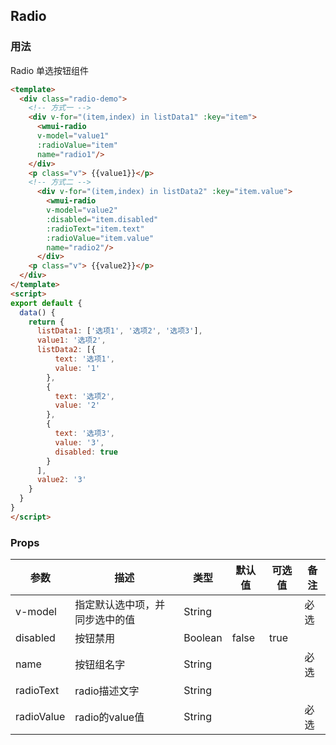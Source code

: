 ## Radio

### 用法

Radio 单选按钮组件

```html
<template>
  <div class="radio-demo">
    <!-- 方式一 -->
    <div v-for="(item,index) in listData1" :key="item">
      <wmui-radio 
      v-model="value1" 
      :radioValue="item"
      name="radio1"/>
    </div>
    <p class="v"> {{value1}}</p>
    <!-- 方式二 -->
      <div v-for="(item,index) in listData2" :key="item.value">
        <wmui-radio 
        v-model="value2" 
        :disabled="item.disabled" 
        :radioText="item.text"
        :radioValue="item.value"
        name="radio2"/>
      </div>
    <p class="v"> {{value2}}</p>
  </div>
</template>
<script>
export default {
  data() {
    return {
      listData1: ['选项1', '选项2', '选项3'],
      value1: '选项2',
      listData2: [{
          text: '选项1',
          value: '1'
        },
        {
          text: '选项2',
          value: '2'
        },
        {
          text: '选项3',
          value: '3',
          disabled: true
        }
      ],
      value2: '3'
    }
  }
}
</script>
```

### Props

| 参数 | 描述 | 类型 | 默认值 | 可选值 | 备注 |
|------|-----|------|--------|-------| ---- |
| v-model  | 指定默认选中项，并同步选中的值 | String |  |  | 必选 |
| disabled  | 按钮禁用 | Boolean | false | true | 
| name | 按钮组名字 | String | | | 必选 |
| radioText | radio描述文字 | String |
| radioValue | radio的value值 | String | | | 必选 |


